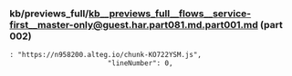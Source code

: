 ### kb/previews_full/kb__previews_full__flows__service-first__master-only@guest.har.part081.md.part001.md (part 002)

```md
: "https://n958200.alteg.io/chunk-KO722YSM.js",
                        "lineNumber": 0,
     
```

```
